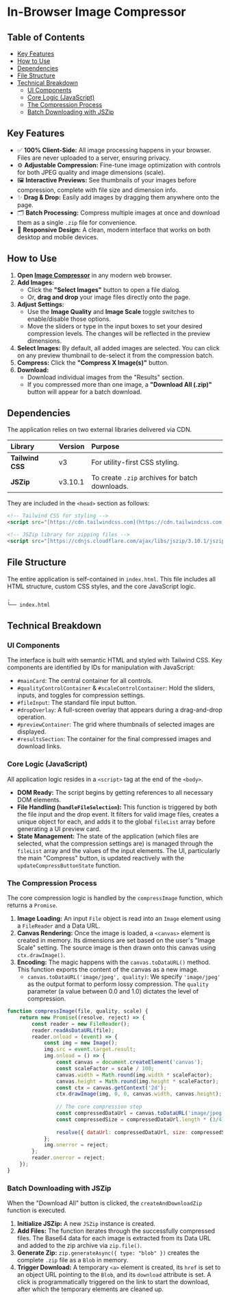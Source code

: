 # In-Browser Image Compressor

## Table of Contents

- [Key Features](#key-features)
- [How to Use](#how-to-use)
- [Dependencies](#dependencies)
- [File Structure](#file-structure)
- [Technical Breakdown](#technical-breakdown)
  - [UI Components](#ui-components)
  - [Core Logic (JavaScript)](#core-logic-javascript)
  - [The Compression Process](#the-compression-process)
  - [Batch Downloading with JSZip](#batch-downloading-with-jszip)

## Key Features

- ✅ **100% Client-Side:** All image processing happens in your browser. Files are never uploaded to a server, ensuring privacy.
- ⚙️ **Adjustable Compression:** Fine-tune image optimization with controls for both JPEG quality and image dimensions (scale).
- 🖼️ **Interactive Previews:** See thumbnails of your images before compression, complete with file size and dimension info.
- ✨ **Drag & Drop:** Easily add images by dragging them anywhere onto the page.
- 🗂️ **Batch Processing:** Compress multiple images at once and download them as a single `.zip` file for convenience.
- 📱 **Responsive Design:** A clean, modern interface that works on both desktop and mobile devices.

## How to Use

1.  **Open [Image Compressor](https://keanoski.github.io/img-compression-and-scaling-webapp/)** in any modern web browser.
2.  **Add Images:**
    -   Click the **"Select Images"** button to open a file dialog.
    -   Or, **drag and drop** your image files directly onto the page.
3.  **Adjust Settings:**
    -   Use the **Image Quality** and **Image Scale** toggle switches to enable/disable those options.
    -   Move the sliders or type in the input boxes to set your desired compression levels. The changes will be reflected in the preview dimensions.
4.  **Select Images:** By default, all added images are selected. You can click on any preview thumbnail to de-select it from the compression batch.
5.  **Compress:** Click the **"Compress X Image(s)"** button.
6.  **Download:**
    -   Download individual images from the "Results" section.
    -   If you compressed more than one image, a **"Download All (.zip)"** button will appear for a batch download.

## Dependencies

The application relies on two external libraries delivered via CDN.

| Library        | Version | Purpose                                        |
| :------------- | :------ | :--------------------------------------------- |
| **Tailwind CSS** | v3      | For utility-first CSS styling.                 |
| **JSZip** | v3.10.1 | To create `.zip` archives for batch downloads. |

They are included in the `<head>` section as follows:

```html
<!-- Tailwind CSS for styling -->
<script src="[https://cdn.tailwindcss.com](https://cdn.tailwindcss.com)"></script>

<!-- JSZip library for zipping files -->
<script src="[https://cdnjs.cloudflare.com/ajax/libs/jszip/3.10.1/jszip.min.js](https://cdnjs.cloudflare.com/ajax/libs/jszip/3.10.1/jszip.min.js)"></script>
````

## File Structure

The entire application is self-contained in `index.html`. This file includes all HTML structure, custom CSS styles, and the core JavaScript logic.

```text
.
└── index.html
```

## Technical Breakdown

### UI Components

The interface is built with semantic HTML and styled with Tailwind CSS. Key components are identified by IDs for manipulation with JavaScript:

  - `#mainCard`: The central container for all controls.
  - `#qualityControlContainer` & `#scaleControlContainer`: Hold the sliders, inputs, and toggles for compression settings.
  - `#fileInput`: The standard file input button.
  - `#dropOverlay`: A full-screen overlay that appears during a drag-and-drop operation.
  - `#previewContainer`: The grid where thumbnails of selected images are displayed.
  - `#resultsSection`: The container for the final compressed images and download links.

### Core Logic (JavaScript)

All application logic resides in a `<script>` tag at the end of the `<body>`.

  - **DOM Ready:** The script begins by getting references to all necessary DOM elements.
  - **File Handling (`handleFileSelection`):** This function is triggered by both the file input and the drop event. It filters for valid image files, creates a unique object for each, and adds it to the global `fileList` array before generating a UI preview card.
  - **State Management:** The state of the application (which files are selected, what the compression settings are) is managed through the `fileList` array and the values of the input elements. The UI, particularly the main "Compress" button, is updated reactively with the `updateCompressButtonState` function.

### The Compression Process

The core compression logic is handled by the `compressImage` function, which returns a `Promise`.

1.  **Image Loading:** An input `File` object is read into an `Image` element using a `FileReader` and a Data URL.
2.  **Canvas Rendering:** Once the image is loaded, a `<canvas>` element is created in memory. Its dimensions are set based on the user's "Image Scale" setting. The source image is then drawn onto this canvas using `ctx.drawImage()`.
3.  **Encoding:** The magic happens with the `canvas.toDataURL()` method. This function exports the content of the canvas as a new image.
      - `canvas.toDataURL('image/jpeg', quality)`: We specify `'image/jpeg'` as the output format to perform lossy compression. The `quality` parameter (a value between 0.0 and 1.0) dictates the level of compression.

<!-- end list -->

```javascript
function compressImage(file, quality, scale) {
    return new Promise((resolve, reject) => {
        const reader = new FileReader();
        reader.readAsDataURL(file);
        reader.onload = (event) => {
            const img = new Image();
            img.src = event.target.result;
            img.onload = () => {
                const canvas = document.createElement('canvas');
                const scaleFactor = scale / 100;
                canvas.width = Math.round(img.width * scaleFactor);
                canvas.height = Math.round(img.height * scaleFactor);
                const ctx = canvas.getContext('2d');
                ctx.drawImage(img, 0, 0, canvas.width, canvas.height);
                
                // The core compression step
                const compressedDataUrl = canvas.toDataURL('image/jpeg', quality);
                const compressedSize = compressedDataUrl.length * (3/4) - 2; // Estimate byte size from Base64
                
                resolve({ dataUrl: compressedDataUrl, size: compressedSize });
            };
            img.onerror = reject;
        };
        reader.onerror = reject;
    });
}
```

### Batch Downloading with JSZip

When the "Download All" button is clicked, the `createAndDownloadZip` function is executed.

1.  **Initialize JSZip:** A new `JSZip` instance is created.
2.  **Add Files:** The function iterates through the successfully compressed files. The Base64 data for each image is extracted from its Data URL and added to the zip archive via `zip.file()`.
3.  **Generate Zip:** `zip.generateAsync({ type: "blob" })` creates the complete `.zip` file as a `Blob` in memory.
4.  **Trigger Download:** A temporary `<a>` element is created, its `href` is set to an object URL pointing to the `Blob`, and its `download` attribute is set. A click is programmatically triggered on the link to start the download, after which the temporary elements are cleaned up.

<!-- end list -->
